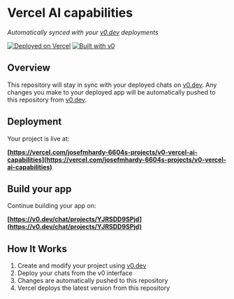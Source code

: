 # Vercel AI capabilities

*Automatically synced with your [v0.dev](https://v0.dev) deployments*

[![Deployed on Vercel](https://img.shields.io/badge/Deployed%20on-Vercel-black?style=for-the-badge&logo=vercel)](https://vercel.com/josefmhardy-6604s-projects/v0-vercel-ai-capabilities)
[![Built with v0](https://img.shields.io/badge/Built%20with-v0.dev-black?style=for-the-badge)](https://v0.dev/chat/projects/YJRSDD9SPjd)

## Overview

This repository will stay in sync with your deployed chats on [v0.dev](https://v0.dev).
Any changes you make to your deployed app will be automatically pushed to this repository from [v0.dev](https://v0.dev).

## Deployment

Your project is live at:

**[https://vercel.com/josefmhardy-6604s-projects/v0-vercel-ai-capabilities](https://vercel.com/josefmhardy-6604s-projects/v0-vercel-ai-capabilities)**

## Build your app

Continue building your app on:

**[https://v0.dev/chat/projects/YJRSDD9SPjd](https://v0.dev/chat/projects/YJRSDD9SPjd)**

## How It Works

1. Create and modify your project using [v0.dev](https://v0.dev)
2. Deploy your chats from the v0 interface
3. Changes are automatically pushed to this repository
4. Vercel deploys the latest version from this repository
